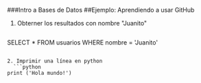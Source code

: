 ###Intro a Bases de Datos
##Ejemplo: Aprendiendo a usar GitHub

1. Obterner los resultados con nombre "Juanito"
   ```sql
 SELECT *
 FROM usuarios
 WHERE nombre = 'Juanito'
 ```

2. Imprimir una línea en python
   ```python
 print ('Hola mundo!')
```


